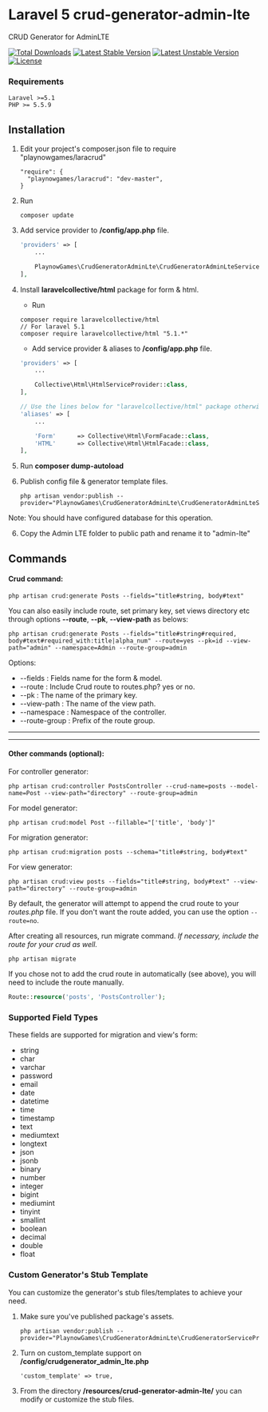# Laravel 5 crud-generator-admin-lte
CRUD Generator for AdminLTE


[![Total Downloads](https://poser.pugx.org/playnowgames/laracrud/downloads)](https://packagist.org/packages/playnowgames/laracrud)
[![Latest Stable Version](https://poser.pugx.org/playnowgames/laracrud/v/stable)](https://packagist.org/packages/playnowgames/laracrud)
[![Latest Unstable Version](https://poser.pugx.org/playnowgames/laracrud/v/unstable)](https://packagist.org/packages/playnowgames/laracrud)
[![License](https://poser.pugx.org/playnowgames/laracrud/license)](https://packagist.org/packages/playnowgames/laracrud)

### Requirements
    Laravel >=5.1
    PHP >= 5.5.9

## Installation

1. Edit your project's composer.json file to require "playnowgames/laracrud"

    ```
    "require": {
      "playnowgames/laracrud": "dev-master",
    }
    ```
2. Run
    ```
    composer update
    ```
3. Add service provider to **/config/app.php** file.
    ```php
    'providers' => [
        ...

        PlaynowGames\CrudGeneratorAdminLte\CrudGeneratorAdminLteServiceProvider::class,
    ],
    ```
4. Install **laravelcollective/html** package for form & html.
    * Run

    ```
    composer require laravelcollective/html
    // For laravel 5.1
    composer require laravelcollective/html "5.1.*"
    ```

    * Add service provider & aliases to **/config/app.php** file.
    ```php
    'providers' => [
        ...

        Collective\Html\HtmlServiceProvider::class,
    ],

    // Use the lines below for "laravelcollective/html" package otherwise remove it.
    'aliases' => [
        ...

        'Form'      => Collective\Html\FormFacade::class,
        'HTML'      => Collective\Html\HtmlFacade::class,
    ],
    ```
4. Run **composer dump-autoload**

5. Publish config file & generator template files.
    ```
    php artisan vendor:publish --provider="PlaynowGames\CrudGeneratorAdminLte\CrudGeneratorAdminLteServiceProvider::class"
    ```
Note: You should have configured database for this operation.

6. Copy the Admin LTE folder to public path and rename it to "admin-lte"


## Commands

#### Crud command:

```
php artisan crud:generate Posts --fields="title#string, body#text"
```

You can also easily include route, set primary key, set views directory etc through options **--route**, **--pk**, **--view-path** as belows:

```
php artisan crud:generate Posts --fields="title#string#required, body#text#required_with:title|alpha_num" --route=yes --pk=id --view-path="admin" --namespace=Admin --route-group=admin
```

Options:

- --fields : Fields name for the form & model.
- --route : Include Crud route to routes.php? yes or no.
- --pk : The name of the primary key.
- --view-path : The name of the view path.
- --namespace : Namespace of the controller.
- --route-group : Prefix of the route group.

-----------
-----------


#### Other commands (optional):

For controller generator:

```
php artisan crud:controller PostsController --crud-name=posts --model-name=Post --view-path="directory" --route-group=admin
```

For model generator:

```
php artisan crud:model Post --fillable="['title', 'body']"
```

For migration generator:

```
php artisan crud:migration posts --schema="title#string, body#text"
```

For view generator:

```
php artisan crud:view posts --fields="title#string, body#text" --view-path="directory" --route-group=admin
```

By default, the generator will attempt to append the crud route to your *routes.php* file. If you don't want the route added, you can use the option ```--route=no```.

After creating all resources, run migrate command. *If necessary, include the route for your crud as well.*

```
php artisan migrate
```

If you chose not to add the crud route in automatically (see above), you will need to include the route manually.
```php
Route::resource('posts', 'PostsController');
```

### Supported Field Types

These fields are supported for migration and view's form:

* string
* char
* varchar
* password
* email
* date
* datetime
* time
* timestamp
* text
* mediumtext
* longtext
* json
* jsonb
* binary
* number
* integer
* bigint
* mediumint
* tinyint
* smallint
* boolean
* decimal
* double
* float

### Custom Generator's Stub Template

You can customize the generator's stub files/templates to achieve your need.

1. Make sure you've published package's assets.
    ```
    php artisan vendor:publish --provider="PlaynowGames\CrudGeneratorAdminLte\CrudGeneratorServiceProvider"
    ```

2. Turn on custom_template support on **/config/crudgenerator_admin_lte.php**
    ```
    'custom_template' => true,
    ```
3. From the directory **/resources/crud-generator-admin-lte/** you can modify or customize the stub files.
